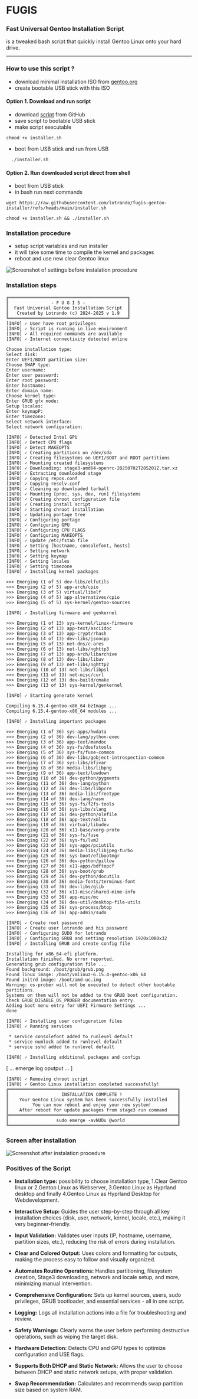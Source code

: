 # FUGIS
### Fast Universal Gentoo Installation Script
 is a tweaked bash script that quickly install Gentoo Linux onto your hard drive.

---
### How to use this script ?
- download minimal installation ISO from [gentoo.org](https://distfiles.gentoo.org/releases/amd64/autobuilds/current-install-amd64-minimal/)
- create bootable USB stick with this ISO

#### Option 1. Download and run script
- download [script](https://raw.githubusercontent.com/lotrando/fugis-gentoo-installer/refs/heads/main/installer.sh) from GitHub
- save script to bootable USB stick
- make script executable
```
chmod +x installer.sh
```
- boot from USB stick and run from USB
```
  ./installer.sh
```


#### Option 2. Run downloaded script direct from shell
- boot from USB stick
- in bash run next commands
```
wget https://raw.githubusercontent.com/lotrando/fugis-gentoo-installer/refs/heads/main/installer.sh
```
```
chmod +x installer.sh && ./installer.sh
```

### Installation procedure
- setup script variables and run installer
- it will take some time to compile the kernel and packages
- reboot and use new clear Gentoo linux

<img src="screen.png" alt="Screenshot of settings before instalation procedure" />

### Installation steps
```
╔═════════════════════════════════════════════╗
║                - F U G I S -                ║
║  Fast Universal Gentoo Installation Script  ║
║   Created by Lotrando (c) 2024-2025 v 1.9   ║
╚═════════════════════════════════════════════╝
[INFO] ✓ User have root privileges
[INFO] ✓ Script is running in live environment
[INFO] ✓ All required commands are available
[INFO] ✓ Internet connectivity detected online
```
```
Choose installation type:
Select disk:
Enter UEFI/BOOT partition size:
Choose SWAP type:
Enter username:
Enter user password:
Enter root password:
Enter hostname:
Enter domain name:
Choose kernel type:
Enter GRUB gfx mode:
Setup locales:
Enter keymapP:
Enter timezone:
Select network interface:
Select network configuration:
```
```
[INFO] ✓ Detected Intel GPU
[INFO] ✓ Detect CPU flags
[INFO] ✓ Detect MAKEOPTS
[INFO] ✓ Creating partitions on /dev/sda
[INFO] ✓ Creating filesystems on UEFI/BOOT and ROOT partitions
[INFO] ✓ Mounting created filesystems
[INFO] ✓ Downloading: stage3-amd64-openrc-20250702T205201Z.tar.xz
[INFO] ✓ Extracting downloaded stage
[INFO] ✓ Copying repos.conf
[INFO] ✓ Copying resolv.conf
[INFO] ✓ Cleaning up downloaded tarball
[INFO] ✓ Mounting [proc, sys, dev, run] filesystems
[INFO] ✓ Creating chroot configuration file
[INFO] ✓ Creating install script
[INFO] ✓ Starting chroot installation
[INFO] ✓ Updating portage tree
[INFO] ✓ Configuring portage
[INFO] ✓ Configuring GPU
[INFO] ✓ Configuring CPU FLAGS
[INFO] ✓ Configuring MAKEOPTS
[INFO] ✓ Update /etc/fstab file
[INFO] ✓ Setting [hostname, consolefont, hosts]
[INFO] ✓ Setting network
[INFO] ✓ Setting keymap
[INFO] ✓ Setting locales
[INFO] ✓ Setting timezone
[INFO] ✓ Installing kernel packages
```
```
>>> Emerging (1 of 5) dev-libs/elfutils
>>> Emerging (2 of 5) app-arch/cpio
>>> Emerging (3 of 5) virtual/libelf
>>> Emerging (4 of 5) app-alternatives/cpio
>>> Emerging (5 of 5) sys-kernel/gentoo-sources
```
```
[INFO] ✓ Installing firmware and genkernel
```
```
>>> Emerging (1 of 13) sys-kernel/linux-firmware
>>> Emerging (2 of 13) app-text/asciidoc
>>> Emerging (3 of 13) app-crypt/rhash
>>> Emerging (4 of 13) dev-libs/jsoncpp
>>> Emerging (5 of 13) net-dns/c-ares
>>> Emerging (6 of 13) net-libs/nghttp3
>>> Emerging (7 of 13) app-arch/libarchive
>>> Emerging (8 of 13) dev-libs/libuv
>>> Emerging (9 of 13) net-libs/nghttp2
>>> Emerging (10 of 13) net-libs/libpsl
>>> Emerging (11 of 13) net-misc/curl
>>> Emerging (12 of 13) dev-build/cmake
>>> Emerging (13 of 13) sys-kernel/genkernel
```

```
[INFO] ✓ Starting generate kernel
```
```
Compiling 6.15.4-gentoo-x86_64 bzImage ...
Compiling 6.15.4-gentoo-x86_64 modules ...
```
```
[INFO] ✓ Installing important packages
```
```
>>> Emerging (1 of 36) sys-apps/hwdata
>>> Emerging (2 of 36) dev-lang/python-exec
>>> Emerging (3 of 36) app-text/mandoc
>>> Emerging (4 of 36) sys-fs/dosfstools
>>> Emerging (5 of 36) sys-fs/fuse-common
>>> Emerging (6 of 36) dev-libs/gobject-introspection-common
>>> Emerging (7 of 36) sys-libs/efivar
>>> Emerging (8 of 36) media-libs/libpng
>>> Emerging (9 of 36) app-text/lowdown
>>> Emerging (10 of 36) dev-python/pygments
>>> Emerging (11 of 36) dev-lang/python
>>> Emerging (12 of 36) dev-libs/libpcre
>>> Emerging (13 of 36) media-libs/freetype
>>> Emerging (14 of 36) dev-lang/nasm
>>> Emerging (15 of 36) sys-fs/f2fs-tools
>>> Emerging (16 of 36) sys-libs/slang
>>> Emerging (17 of 36) dev-python/olefile
>>> Emerging (18 of 36) app-text/xmlto
>>> Emerging (19 of 36) virtual/libudev
>>> Emerging (20 of 36) x11-base/xorg-proto
>>> Emerging (21 of 36) sys-fs/fuse
>>> Emerging (22 of 36) sys-fs/lvm2
>>> Emerging (23 of 36) sys-apps/pciutils
>>> Emerging (24 of 36) media-libs/libjpeg-turbo
>>> Emerging (25 of 36) sys-boot/efibootmgr
>>> Emerging (26 of 36) dev-python/pillow
>>> Emerging (27 of 36) x11-apps/bdftopcf
>>> Emerging (28 of 36) sys-boot/grub
>>> Emerging (29 of 36) dev-python/docutils
>>> Emerging (30 of 36) media-fonts/terminus-font
>>> Emerging (31 of 36) dev-libs/glib
>>> Emerging (32 of 36) x11-misc/shared-mime-info
>>> Emerging (33 of 36) app-misc/mc
>>> Emerging (34 of 36) dev-util/desktop-file-utils
>>> Emerging (35 of 36) sys-process/btop
>>> Emerging (36 of 36) app-admin/sudo
```
```
[INFO] ✓ Create root password
[INFO] ✓ Create user lotrando and his password
[INFO] ✓ Configuring SUDO for lotrando
[INFO] ✓ Configuring GRUB and setting resolution 1920x1080x32
[INFO] ✓ Installing GRUB and create config file
```
```
Installing for x86_64-efi platform.
Installation finished. No error reported.
Generating grub configuration file ...
Found background: /boot/grub/grub.png
Found linux image: /boot/vmlinuz-6.15.4-gentoo-x86_64
Found initrd image: /boot/amd-uc.img
Warning: os-prober will not be executed to detect other bootable partitions.
Systems on them will not be added to the GRUB boot configuration.
Check GRUB_DISABLE_OS_PROBER documentation entry.
Adding boot menu entry for UEFI Firmware Settings ...
done
```
```
[INFO] ✓ Installing user configuration files
[INFO] ✓ Running services
```
```
 * service consolefont added to runlevel default
 * service numlock added to runlevel default
 * service sshd added to runlevel default
 ```
 ```
[INFO] ✓ Installing additional packages and configs
```
[ ... emerge log oputput ... ]
```
[INFO] ✓ Removing chroot script
[INFO] ✓ Gentoo Linux installation completed successfully!
╔════════════════════════════════════════════════════════════════╗
║                    INSTALLATION COMPLETE !                     ║
║    Your Gentoo Linux system has been successfully installed    ║
║         You can now reboot and enjoy your new system!          ║
║    After reboot for update packages from stage3 run command    ║
╠════════════════════════════════════════════════════════════════╣
║                  sudo emerge -avNUDu @world                    ║
╚════════════════════════════════════════════════════════════════╝
```
### Screen after installation

<img src="after_install.png" alt="Screenshot after instalation procedure" />


### Positives of the Script
- **Installation type:**
possibility to choose installation type, 1.Clear Gentoo linux or 2.Gentoo Linux as Webserver, 3.Gentoo Linux as Hyprland desktop and finally 4.Gentoo Linux as Hyprland Desktop for Webdevelopment.

- **Interactive Setup:**
  Guides the user step-by-step through all key installation choices (disk, user, network, kernel, locale, etc.), making it very beginner-friendly.

- **Input Validation:**
  Validates user inputs (IP, hostname, username, partition sizes, etc.), reducing the risk of errors during installation.

- **Clear and Colored Output:**
  Uses colors and formatting for outputs, making the process easy to follow and visually organized.

- **Automates Routine Operations:**
  Handles partitioning, filesystem creation, Stage3 downloading, network and locale setup, and more, minimizing manual intervention.

- **Comprehensive Configuration:**
  Sets up kernel sources, users, sudo privileges, GRUB bootloader, and essential services - all in one script.

- **Logging:**
  Logs all installation actions into a file for troubleshooting and review.

- **Safety Warnings:**
  Clearly warns the user before performing destructive operations, such as wiping the target disk.

- **Hardware Detection:**
  Detects CPU and GPU types to optimize configuration and USE flags.

- **Supports Both DHCP and Static Network:**
  Allows the user to choose between DHCP and static network setups, with proper validation.

- **Swap Recommendation:**
  Calculates and recommends swap partition size based on system RAM.
